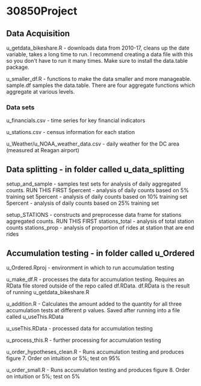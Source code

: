# 30850Project

## Data Acquisition

u_getdata_bikeshare.R - downloads data from 2010-17, cleans up the date variable, takes a long time to run. I recommend creating a data file with this so you don't have to run it many times. Make sure to install the data.table package.

u_smaller_df.R - functions to make the data smaller and more manageable. sample.df samples the data.table. There are four aggregate functions which aggregate at various levels.

### Data sets

u_financials.csv - time series for key financial indicators

u_stations.csv - census information for each station

u_Weather/u_NOAA_weather_data.csv - daily weather for the DC area (measured at Reagan airport)

## Data splitting - in folder called u_data_splitting
setup_and_sample - samples test sets for analysis of daily aggregated counts. RUN THIS FIRST
5percent - analysis of daily counts based on 5% training set
5percent - analysis of daily counts based on 10% training set
5percent - analysis of daily counts based on 25% training set

setup_STATIONS - constructs and preprocesse data frame for stations aggregated counts. RUN THIS FIRST
stations_total - analysis of total station counts
stations_prop - analysis of proportion of rides at station that are end rides

## Accumulation testing - in folder called u_Ordered

u_Ordered.Rproj - environment in which to run accumulation testing

u_make_df.R - processes the data for accumulation testing. Requires an RData file stored outside of the repo called df.RData. df.RData is the result of running u_getdata_bikeshare.R

u_addition.R - Calculates the amount added to the quantity for all three accumulation tests at different p values.  Saved after running into a file called u_useThis.RData

u_useThis.RData - processed data for accumulation testing

u_process_this.R - further processing for accumulation testing

u_order_hypotheses_clean.R - Runs accumulation testing and produces figure 7. Order on intuition or 5%; test on 95%

u_order_small.R - Runs accumulation testing and produces figure 8. Order on intuition or 5%; test on 5%
